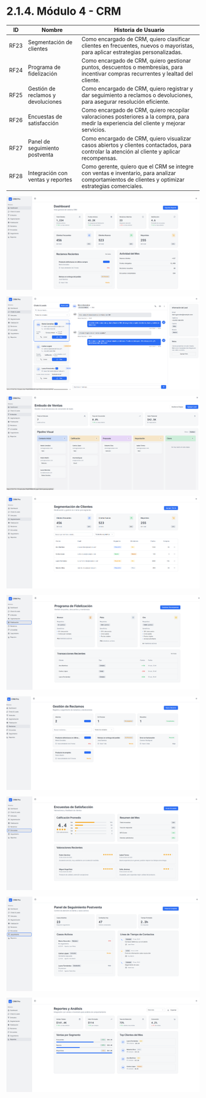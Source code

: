 # 2.1.4. Módulo 4 - CRM

| ID   | Nombre                             | Historia de Usuario                                                                                                                                |
| ---- | ---------------------------------- | -------------------------------------------------------------------------------------------------------------------------------------------------- |
| RF23 | Segmentación de clientes           | Como encargado de CRM, quiero clasificar clientes en frecuentes, nuevos o mayoristas, para aplicar estrategias personalizadas.                     |
| RF24 | Programa de fidelización           | Como encargado de CRM, quiero gestionar puntos, descuentos o membresías, para incentivar compras recurrentes y lealtad del cliente.                |
| RF25 | Gestión de reclamos y devoluciones | Como encargado de CRM, quiero registrar y dar seguimiento a reclamos o devoluciones, para asegurar resolución eficiente.                           |
| RF26 | Encuestas de satisfacción          | Como encargado de CRM, quiero recopilar valoraciones posteriores a la compra, para medir la experiencia del cliente y mejorar servicios.           |
| RF27 | Panel de seguimiento postventa     | Como encargado de CRM, quiero visualizar casos abiertos y clientes contactados, para controlar la atención al cliente y aplicar recompensas.       |
| RF28 | Integración con ventas y reportes  | Como gerente, quiero que el CRM se integre con ventas e inventario, para analizar comportamientos de clientes y optimizar estrategias comerciales. |

![alt text](image.png)

![alt text](image-1.png)

![alt text](image-2.png)

![alt text](image-3.png)

![alt text](image-4.png)

![alt text](image-5.png)

![alt text](image-6.png)

![alt text](image-7.png)

![alt text](image-8.png)